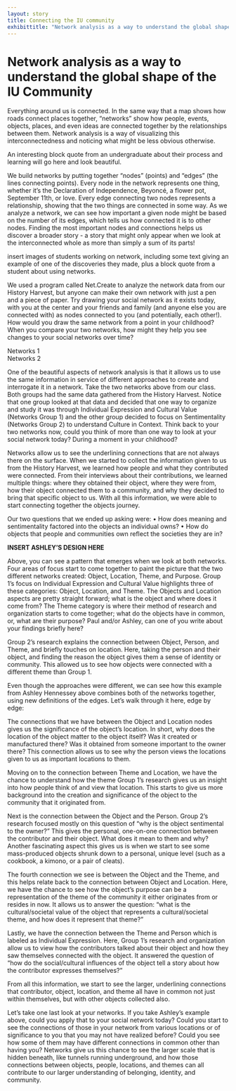 ```yaml
---
layout: story
title: Connecting the IU community 
exhibittitle: "Network analysis as a way to understand the global shape of the IU Community"
---
```


# Network analysis as a way to understand the global shape of the IU Community

Everything around us is connected. In the same way that a map shows how roads connect places together, “networks” show how people, events, objects, places, and even ideas are connected together by the relationships between them. Network analysis is a way of visualizing this interconnectedness and noticing what might be less obvious otherwise.

An interesting block quote from an undergraduate about their process and learning will go here and look beautiful.

We build networks by putting together “nodes” (points) and “edges” (the lines connecting points). Every node in the network represents one thing, whether it’s the Declaration of Independence, Beyoncé, a flower pot, September 11th, or love. Every edge connecting two nodes represents a relationship, showing that the two things are connected in some way. As we analyze a network, we can see how important a given node might be based on the number of its edges, which tells us how connected it is to other nodes. Finding the most important nodes and connections helps us discover a broader story - a story that might only appear when we look at the interconnected whole as more than simply a sum of its parts!

insert images of students working on network, including some text giving an example of one of the discoveries they made, plus a block quote from a student about using networks.
 
We used a program called Net.Create to analyze the network data from our History Harvest, but anyone can make their own network with just a pen and a piece of paper. Try drawing your social network as it exists today, with you at the center and your friends and family (and anyone else you are connected with) as nodes connected to you (and potentially, each other!). How would you draw the same network from a point in your childhood? When you compare your two networks, how might they help you see changes to your social networks over time?

<div class="row">
  <div class="col-md-8" markdown="1">
  Networks 1
  </div>
  <div class="col-md-4" markdown="1">
  Networks 2
  </div>
</div>

One of the beautiful aspects of network analysis is that it allows us to use the same information in service of different approaches to create and interrogate it in a network. Take the two networks above from our class. Both groups had the same data gathered from the History Harvest. Notice that one group looked at that data and decided that one way to organize and study it was through Individual Expression and Cultural Value (Networks Group 1) and the other group decided to focus on Sentimentality (Networks Group 2) to understand Culture in Context. Think back to your two networks now, could you think of more than one way to look at your social network today? During a moment in your childhood?

Networks allow us to see the underlining connections that are not always there on the surface. When we started to collect the information given to us from the History Harvest, we learned how people and what they contributed were connected. From their interviews about their contributions, we learned multiple things: where they obtained their object, where they were from, how their object connected them to a community, and why they decided to bring that specific object to us. With all this information, we were able to start connecting together the objects journey. 

Our two questions that we ended up asking were:
•	How does meaning and sentimentality factored into the objects an individual owns?
•	How do objects that people and communities own reflect the societies they are in?

**INSERT ASHLEY’S DESIGN HERE**

Above, you can see a pattern that emerges when we look at both networks. Four areas of focus start to come together to paint the picture that the two different networks created: Object, Location, Theme, and Purpose. Group 1’s focus on Individual Expression and Cultural Value highlights three of these categories: Object, Location, and Theme. The Objects and Location aspects are pretty straight forward; what is the object and where does it come from? The Theme category is where their method of research and organization starts to come together; what do the objects have in common, or, what are their purpose? Paul and/or Ashley, can one of you write about your findings briefly here?

Group 2’s research explains the connection between Object, Person, and Theme, and briefly touches on location. Here, taking the person and their object, and finding the reason the object gives them a sense of identity or community. This allowed us to see how objects were connected with a different theme than Group 1. 

Even though the approaches were different, we can see how this example from Ashley Hennessey above combines both of the networks together, using new definitions of the edges. Let’s walk through it here, edge by edge: 

The connections that we have between the Object and Location nodes gives us the significance of the object’s location. In short, why does the location of the object matter to the object itself? Was it created or manufactured there? Was it obtained from someone important to the owner there? This connection allows us to see why the person views the locations given to us as important locations to them. 

Moving on to the connection between Theme and Location, we have the chance to understand how the theme Group 1’s research gives us an insight into how people think of and view that location. This starts to give us more background into the creation and significance of the object to the community that it originated from.

Next is the connection between the Object and the Person. Group 2’s research focused mostly on this question of “why is the object sentimental to the owner?” This gives the personal, one-on-one connection between the contributor and their object. What does it mean to them and why? Another fascinating aspect this gives us is when we start to see some mass-produced objects shrunk down to a personal, unique level (such as a cookbook, a kimono, or a pair of cleats).

The fourth connection we see is between the Object and the Theme, and this helps relate back to the connection between Object and Location. Here, we have the chance to see how the object’s purpose can be a representation of the theme of the community it either originates from or resides in now. It allows us to answer the question: “what is the cultural/societal value of the object that represents a cultural/societal theme, and how does it represent that theme?”

Lastly, we have the connection between the Theme and Person which is labeled as Individual Expression. Here, Group 1’s research and organization allow us to view how the contributors talked about their object and how they saw themselves connected with the object. It answered the question of “how do the social/cultural influences of the object tell a story about how the contributor expresses themselves?” 

From all this information, we start to see the larger, underlining connections that contributor, object, location, and theme all have in common not just within themselves, but with other objects collected also. 

Let’s take one last look at your networks. If you take Ashley’s example above, could you apply that to your social network today? Could you start to see the connections of those in your network from various locations or of significance to you that you may not have realized before? Could you see how some of them may have different connections in common other than having you? Networks give us this chance to see the larger scale that is hidden beneath, like tunnels running underground, and how those connections between objects, people, locations, and themes can all contribute to our larger understanding of belonging, identity, and community. 
